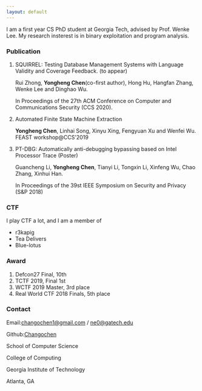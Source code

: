 ```yaml
---
layout: default
---
```


I am a first year CS PhD student at Georgia Tech, advised by Prof. Wenke Lee. My research insterest is in binary exploitation and program analysis.

### Publication
1. SQUIRREL: Testing Database Management Systems with Language Validity and Coverage Feedback. (to appear)

   Rui Zhong, **Yongheng Chen**(co-first author), Hong Hu, Hangfan Zhang, Wenke Lee and Dinghao Wu.

   In Proceedings of the 27th ACM Conference on Computer and Communications Security (CCS 2020).

2. Automated Finite State Machine Extraction

   **Yongheng Chen**, Linhai Song, Xinyu Xing, Fengyuan Xu and Wenfei Wu. FEAST workshop@CCS'2019

3. PT-DBG: Automatically anti-debugging bypassing based on Intel Processor Trace (Poster)

   Guancheng Li, **Yongheng Chen**, Tianyi Li, Tongxin Li, Xinfeng Wu, Chao Zhang, Xinhui Han.

   In Proceedings of the 39st IEEE Symposium on Security and Privacy (S&P 2018)

### CTF
I play CTF a lot, and I am a member of  
- r3kapig
- Tea Delivers
- Blue-lotus

### Award
1. Defcon27 Final, 10th
2. TCTF 2019, Final 1st
3. WCTF 2019 Master, 3rd place
4. Real World CTF 2018 Finals, 5th place

### Contact
Email:changochen1@gmail.com / ne0@gatech.edu

Github:[Changochen](https://github.com/Changochen)

School of Computer Science

College of Computing

Georgia Institute of Technology

Atlanta, GA
